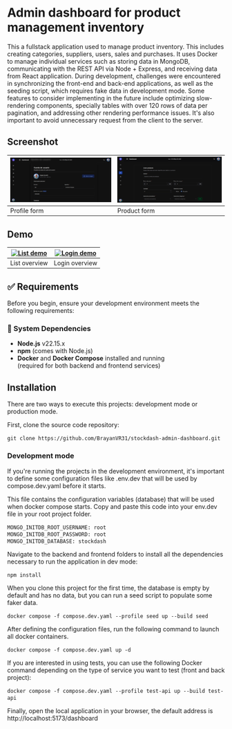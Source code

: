 # Admin dashboard for product management inventory

This a fullstack application used to manage product inventory. This includes creating categories, suppliers, users, sales and purchases. It uses Docker to manage individual services such as storing data in MongoDB, communicating with the REST API via Node + Express, and receiving data from React application. During development, challenges were encountered in synchronizing the front-end and back-end applications, as well as the seeding script, which requires fake data in development mode. Some features to consider implementing in the future include optimizing slow-rendering components, specially tables with over 120 rows of data per pagination, and addressing other rendering performance issues. It's also important to avoid unnecessary request from the client to the server.

## Screenshot
| ![Profile Form](docs/images/profile.png) | ![Product Form](docs/images/form.png)
|--------------------|-------------------
| Profile form | Product form       


## Demo



| [![List demo](https://img.youtube.com/vi/34rn4rBS6j4/hqdefault.jpg)](https://www.youtube.com/watch?v=34rn4rBS6j4) | [![Login demo](https://img.youtube.com/vi/L3pErB93Wxw/hqdefault.jpg)](https://www.youtube.com/watch?v=L3pErB93Wxw)
|--------------------|-------------------
| List overview | Login overview      

## ✅ Requirements

Before you begin, ensure your development environment meets the following requirements:

### 🧱 System Dependencies

- **Node.js** v22.15.x
- **npm** (comes with Node.js)
- **Docker** and **Docker Compose** installed and running  
  (required for both backend and frontend services)


## Installation

There are two ways to execute this projects: development mode or production mode.

First, clone the source code repository:

```
git clone https://github.com/BrayanVR31/stockdash-admin-dashboard.git
```

### Development mode

If you're running the projects in the development environment, it's important to define some configuration files like .env.dev that will be used by compose.dev.yaml before it starts.

This file contains the configuration variables (database) that will be used when docker compose starts. Copy and paste this code into your env.dev file in your root project folder.

```
MONGO_INITDB_ROOT_USERNAME: root
MONGO_INITDB_ROOT_PASSWORD: root
MONGO_INITDB_DATABASE: stockdash
```

Navigate to the backend and frontend folders to install all the dependencies necessary to run the application in dev mode:

```
npm install
```

When you clone this project for the first time, the database is empty by default and has no data, but you can run a seed script to populate some faker data.

```
docker compose -f compose.dev.yaml --profile seed up --build seed
```

After defining the configuration files, run the following command to launch all docker containers.

```
docker compose -f compose.dev.yaml up -d
```

If you are interested in using tests, you can use the following Docker command depending on the type of service you want to test (front and back project):

```
docker compose -f compose.dev.yaml --profile test-api up --build test-api
```

Finally, open the local application in your browser, the default address is http://localhost:5173/dashboard
